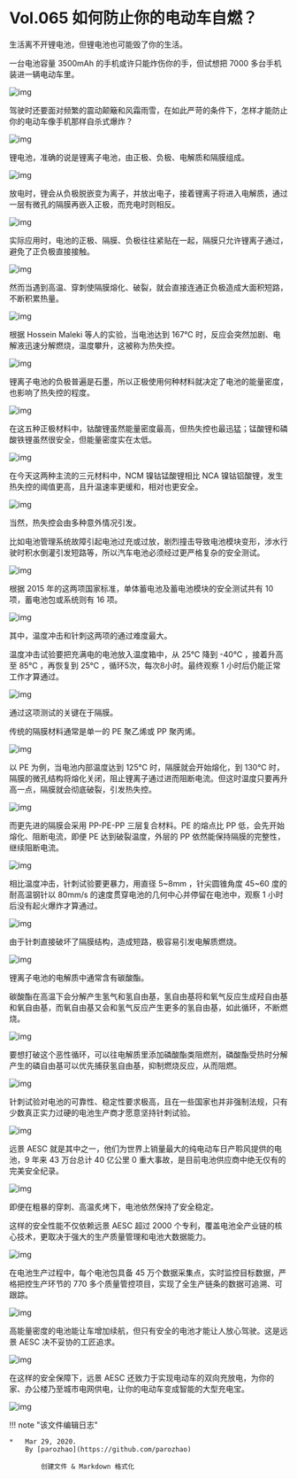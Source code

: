 # Vol.065 如何防止你的电动车自燃？

生活离不开锂电池，但锂电池也可能毁了你的生活。

一台电池容量 3500mAh 的手机或许只能炸伤你的手，但试想把 7000 多台手机装进一辆电动车里。

![img](https://cdn.jsdelivr.net/gh/paperclipcn/static/U6yRaDu1NaaDTzt1fRB7Z4QWOsAmoba5murcDMLwjSRZf6SqAPK7SogS9XUbx7zK7SFFnzb8qibANuibgOm7UrLQ.gif)

驾驶时还要面对频繁的震动颠簸和风霜雨雪，在如此严苛的条件下，怎样才能防止你的电动车像手机那样自杀式爆炸？

![img](https://cdn.jsdelivr.net/gh/paperclipcn/static/U6yRaDu1NaaDTzt1fRB7Z4QWOsAmoba59ZcfibnzojvjqLN5jJ3gE0PgJwZ8bHsRntSSPHGLrSvg5OcQ2W22rsg.gif)

锂电池，准确的说是锂离子电池，由正极、负极、电解质和隔膜组成。

![img](https://cdn.jsdelivr.net/gh/paperclipcn/static/U6yRaDu1NaaDTzt1fRB7Z4QWOsAmoba5WExg7d7daogLI9fe4b3pLpttfbm2eVlwaDHHC0qAPDATNsKM9XibnYw.gif)

放电时，锂会从负极脱嵌变为离子，并放出电子，接着锂离子将进入电解质，通过一层有微孔的隔膜再嵌入正极，而充电时则相反。

![img](https://cdn.jsdelivr.net/gh/paperclipcn/static/U6yRaDu1NaaDTzt1fRB7Z4QWOsAmoba5THibOueUHiazibXGXy2WLFQlXlkTLJgfSBNwKvuzbb4XoQhJSEKU5E1Jw.gif)

实际应用时，电池的正极、隔膜、负极往往紧贴在一起，隔膜只允许锂离子通过，避免了正负极直接接触。

![img](https://cdn.jsdelivr.net/gh/paperclipcn/static/U6yRaDu1NaaDTzt1fRB7Z4QWOsAmoba5ibe1ibX8oX27MgyOUibu5PickMBdCWxficLrxNgulXfW989eLgnHcy5b0Hg.gif)

然而当遇到高温、穿刺使隔膜熔化、破裂，就会直接连通正负极造成大面积短路，不断积累热量。

![img](https://cdn.jsdelivr.net/gh/paperclipcn/static/U6yRaDu1NaaDTzt1fRB7Z4QWOsAmoba548R1sf5T1YxYhPT4WE56bnl76FAFtv5vSAAFPpvYhaC0EGNxMH3icPw.gif)

根据 Hossein Maleki 等人的实验，当电池达到 167℃ 时，反应会突然加剧、电解液迅速分解燃烧，温度攀升，这被称为热失控。   

![img](https://cdn.jsdelivr.net/gh/paperclipcn/static/U6yRaDu1NaaDTzt1fRB7Z4QWOsAmoba58tdOumIawVliaxzDLvxTjkVUvvJhFHIgbeNbyX2PD8csbO1Hkj3F8icw.gif)

锂离子电池的负极普遍是石墨，所以正极使用何种材料就决定了电池的能量密度，也影响了热失控的程度。

![img](https://cdn.jsdelivr.net/gh/paperclipcn/static/U6yRaDu1NaaDTzt1fRB7Z4QWOsAmoba5m0ic8dUKQLf9BS9z60WQ91SJoPEEd4iaibEiaPe5jurlLOKTsTOrOy8TNQ.gif)

在这五种正极材料中，钴酸锂虽然能量密度最高，但热失控也最迅猛；锰酸锂和磷酸铁锂虽然很安全，但能量密度实在太低。

![img](https://cdn.jsdelivr.net/gh/paperclipcn/static/U6yRaDu1NaaDTzt1fRB7Z4QWOsAmoba5pz1rcNxicby2TZkBmV0huk6UglshrXqsSYELj2XdcCP6FygvUxrBtBw.gif)

在今天这两种主流的三元材料中，NCM 镍钴锰酸锂相比 NCA 镍钴铝酸锂，发生热失控的阈值更高，且升温速率更缓和，相对也更安全。

![img](https://cdn.jsdelivr.net/gh/paperclipcn/static/U6yRaDu1NaaDTzt1fRB7Z4QWOsAmoba5YuvibZD68eEibWFibvOKcYpXWicxPiamhSUgkvPpyMwc25xO2xvNru0OlQA.gif)

当然，热失控会由多种意外情况引发。

比如电池管理系统故障引起电池过充或过放，剧烈撞击导致电池模块变形，涉水行驶时积水倒灌引发短路等，所以汽车电池必须经过更严格复杂的安全测试。

![img](https://cdn.jsdelivr.net/gh/paperclipcn/static/U6yRaDu1NaaDTzt1fRB7Z4QWOsAmoba5d4CUibATyMVDaMoJjSFnSBb19R6FQnKT2LfoKCon4VhlsY7t6cl6HFQ.gif)

根据 2015 年的这两项国家标准，单体蓄电池及蓄电池模块的安全测试共有 10 项，蓄电池包或系统则有 16 项。

![img](https://cdn.jsdelivr.net/gh/paperclipcn/static/U6yRaDu1NaaDTzt1fRB7Z4QWOsAmoba5ALPASCsw3YRQRHBdSAVcm8B5uGQhMzeAPiaNOgzxU5sJ4rZCAiciaMmbQ.gif)

其中，温度冲击和针刺这两项的通过难度最大。

温度冲击试验要把充满电的电池放入温度箱中，从 25℃ 降到 -40℃ ，接着升高至 85℃ ，再恢复到 25℃ ，循环5次，每次8小时。最终观察 1 小时后仍能正常工作才算通过。

![img](https://cdn.jsdelivr.net/gh/paperclipcn/static/U6yRaDu1NaaDTzt1fRB7Z4QWOsAmoba5VhTic3wzJz4aAzldliccFL4L6cIkff7Opia72doacAZ6I7U6vDuKgE91g.gif)

通过这项测试的关键在于隔膜。

传统的隔膜材料通常是单一的 PE 聚乙烯或 PP 聚丙烯。

![img](https://cdn.jsdelivr.net/gh/paperclipcn/static/U6yRaDu1NaaDTzt1fRB7Z4QWOsAmoba5uvVkqYJQsI5UgFI1wZHx6EGqtO0x1PMysyjC3icy8q4SDhfNLCcrrlA.gif)

以 PE 为例，当电池内部温度达到 125℃ 时，隔膜就会开始熔化，到 130℃ 时，隔膜的微孔结构将熔化关闭，阻止锂离子通过进而阻断电流。但这时温度只要再升高一点，隔膜就会彻底破裂，引发热失控。

![img](https://cdn.jsdelivr.net/gh/paperclipcn/static/U6yRaDu1NaaDTzt1fRB7Z4QWOsAmoba50ob7S5ibGhyQqrmBbEE92WHuBJzl2EvXC7xCgIZPhyicbvhYxdx7GmUA.gif)

而更先进的隔膜会采用 PP-PE-PP 三层复合材料。PE 的熔点比 PP 低，会先开始熔化、阻断电流，即便 PE 达到破裂温度，外层的 PP 依然能保持隔膜的完整性，继续阻断电流。

![img](https://cdn.jsdelivr.net/gh/paperclipcn/static/U6yRaDu1NaaDTzt1fRB7Z4QWOsAmoba5aVibpWGsOpr1ibONypDnQhH0Vs5nWSdNO6aK0jicNQ7RwJfgEEuCh5DlA.gif)

相比温度冲击，针刺试验要更暴力，用直径 5~8mm ，针尖圆锥角度 45~60 度的耐高温钢针以 80mm/s 的速度贯穿电池的几何中心并停留在电池中，观察 1 小时后没有起火爆炸才算通过。

![img](https://cdn.jsdelivr.net/gh/paperclipcn/static/U6yRaDu1NaaDTzt1fRB7Z4QWOsAmoba5IiaLKIQn0BwoezC5py61PDw1RTIFkSRL74T8xm1G3fgQLLhRVhBcLVw.gif)

由于针刺直接破坏了隔膜结构，造成短路，极容易引发电解质燃烧。

![img](https://cdn.jsdelivr.net/gh/paperclipcn/static/U6yRaDu1NaaDTzt1fRB7Z4QWOsAmoba5NlYibDSIu8AnRHW078p47Q1OFoIL6lpkOQRFpF5q8RxIRQ1wQAUx8eQ.gif)

锂离子电池的电解质中通常含有碳酸酯。

碳酸酯在高温下会分解产生氢气和氢自由基，氢自由基将和氧气反应生成羟自由基和氧自由基，而氧自由基又会和氢气反应产生更多的氢自由基，如此循环，不断燃烧。

![img](https://cdn.jsdelivr.net/gh/paperclipcn/static/U6yRaDu1NaaDTzt1fRB7Z4QWOsAmoba53j5Y6Ep0bQBvChlPXia6NCEwXoYoFwoC10q1Z87DB5jtzef1cyY2ySg.gif)

要想打破这个恶性循环，可以往电解质里添加磷酸酯类阻燃剂，磷酸酯受热时分解产生的磷自由基可以优先捕获氢自由基，抑制燃烧反应，从而阻燃。

![img](https://cdn.jsdelivr.net/gh/paperclipcn/static/U6yRaDu1NaaDTzt1fRB7Z4QWOsAmoba5rInfbdcuksQfQSuV7dCYQj82eMT8kjatSXxNYlpic6p1MaHWHwbZCTA.gif)

针刺试验对电池的可靠性、稳定性要求极高，且在一些国家也并非强制法规，只有少数真正实力过硬的电池生产商才愿意坚持针刺试验。

![img](https://cdn.jsdelivr.net/gh/paperclipcn/static/U6yRaDu1NaaDTzt1fRB7Z4QWOsAmoba5y9yFHMPtKFkUOMHNxgvSI0Db9Gx4Rk17oPLqE82z3fOIbibGia6j363Q.gif)

远景 AESC 就是其中之一，他们为世界上销量最大的纯电动车日产聆风提供的电池，9 年来 43 万台总计 40 亿公里 0 重大事故，是目前电池供应商中绝无仅有的完美安全纪录。

![img](https://cdn.jsdelivr.net/gh/paperclipcn/static/U6yRaDu1NaaDTzt1fRB7Z4QWOsAmoba5dU2oD2wzT2DRnkvT9IhYVDoX0AbMHzmfkNqx0obuoBV3icUSVDkGia4A.gif)

即便在粗暴的穿刺、高温炙烤下，电池依然保持了安全稳定。

这样的安全性能不仅依赖远景 AESC 超过 2000 个专利，覆盖电池全产业链的核心技术，更取决于强大的生产质量管理和电池大数据能力。

![img](https://cdn.jsdelivr.net/gh/paperclipcn/static/U6yRaDu1NaaDTzt1fRB7Z4QWOsAmoba5u3tMW5ZnCJJ2oicpk8EFw0GjBdR1WIvrbmVXobkBB9hBIuHRdwCrTCA.gif)

在电池生产过程中，每个电池包具备 45 万个数据采集点，实时监控目标数据，严格把控生产环节的 770 多个质量管控项目，实现了全生产链条的数据可追溯、可跟踪。

![img](https://cdn.jsdelivr.net/gh/paperclipcn/static/U6yRaDu1NaaDTzt1fRB7Z4QWOsAmoba5s8avhNR0JLwmmicOyBtrSphWPGEnq7yfAQYRWiaKxu2gYqdJy5MA8iavg.gif)

高能量密度的电池能让车增加续航，但只有安全的电池才能让人放心驾驶。这是远景 AESC 决不妥协的工匠追求。

![img](https://cdn.jsdelivr.net/gh/paperclipcn/static/U6yRaDu1NaaDTzt1fRB7Z4QWOsAmoba51gsJ6oP4P1Giata1wFtNx0BcEIR69VFcVltrFN9GM5nQMKWrnmGW0cw.gif)

在这样的安全保障下，远景 AESC 还致力于实现电动车的双向充放电，为你的家、办公楼乃至城市电网供电，让你的电动车变成智能的大型充电宝。

![img](https://cdn.jsdelivr.net/gh/paperclipcn/static/U6yRaDu1NaaDTzt1fRB7Z4QWOsAmoba5YaBYBQKSJLaDdPcBVA25ia4DVvsfviaP8M0VGrJS4Qw2bxqRb8jHVyBQ.gif)

!!! note "该文件编辑日志"

	* 	Mar 29, 2020.
		By [parozhao](https://github.com/parozhao)
	
			创建文件 & Markdown 格式化
